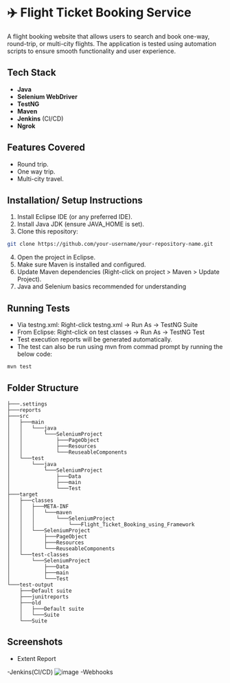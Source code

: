 
# ✈️ Flight Ticket Booking Service

A flight booking website that allows users to search and book one-way, round-trip, or multi-city flights. The application is tested using automation scripts to ensure smooth functionality and user experience.




## Tech Stack

- **Java**
- **Selenium WebDriver**
- **TestNG**
- **Maven**
- **Jenkins** (CI/CD)
- **Ngrok**


## Features Covered

- Round trip.
- One way trip.
- Multi-city travel.


## Installation/ Setup Instructions

1.	Install Eclipse IDE (or any preferred IDE).
2.	Install Java JDK (ensure JAVA_HOME is set).
3.	Clone this repository:
```bash
git clone https://github.com/your-username/your-repository-name.git
```
4.	Open the project in Eclipse.
5.	Make sure Maven is installed and configured.
6.	Update Maven dependencies (Right-click on project > Maven > Update Project).
7.  Java and Selenium basics recommended for understanding

    
## Running Tests

-	Via testng.xml:
    Right-click testng.xml → Run As → TestNG Suite
-	From Eclipse:
    Right-click on test classes → Run As → TestNG Test
-	Test execution reports will be generated automatically.
-   The test can also be run using mvn from commad prompt by running the below code: 
```bash
mvn test
```


## Folder Structure

```
├───.settings
├───reports
├───src
│   ├───main
│   │   └───java
│   │       └───SeleniumProject
│   │           ├───PageObject
│   │           ├───Resources
│   │           └───ReuseableComponents
│   └───test
│       └───java
│           └───SeleniumProject
│               ├───Data
│               ├───main
│               └───Test
├───target
│   ├───classes
│   │   ├───META-INF
│   │   │   └───maven
│   │   │       └───SeleniumProject
│   │   │           └───Flight_Ticket_Booking_using_Framework
│   │   └───SeleniumProject
│   │       ├───PageObject
│   │       ├───Resources
│   │       └───ReuseableComponents
│   └───test-classes
│       └───SeleniumProject
│           ├───Data
│           ├───main
│           └───Test
└───test-output
    ├───Default suite
    ├───junitreports
    ├───old
    │   ├───Default suite
    │   └───Suite
    └───Suite
```
## Screenshots
- Extent Report

-Jenkins(CI/CD)
![image](https://github.com/user-attachments/assets/2d7cfff1-cbac-4dd7-af34-4e7149ee9840)
-Webhooks



